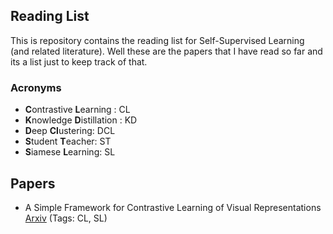 ## Reading List

This is repository contains the reading list for Self-Supervised Learning (and related literature). Well these are the papers that I have read so far and its a list just to keep track of that.

### Acronyms

- **C**ontrastive **L**earning : CL
- **K**nowledge **D**istillation : KD 
- **D**eep **Cl**ustering: DCL
- **S**tudent **T**eacher: ST
- **S**iamese **L**earning: SL

## Papers
- A Simple Framework for Contrastive Learning of Visual Representations [Arxiv](https://arxiv.org/abs/2002.05709) (Tags: CL, SL)


